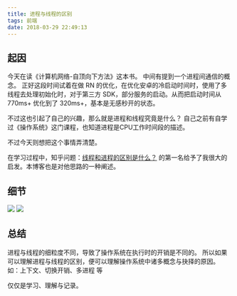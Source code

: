 ```yaml
---
title: 进程与线程的区别
tags: 前端
date: 2018-03-29 22:49:13
---
```


## 起因

今天在读《计算机网络-自顶向下方法》这本书。
中间有提到一个进程间通信的概念。
正好这段时间试着在做 RN 的优化，在优化安卓的冷启动时间时，使用了多线程去处理初始化时，对于第三方 SDK，部分服务的启动。从而把启动时间从 770ms+ 优化到了 320ms+，基本是无感秒开的状态。

不过这也引起了自己的兴趣，那么就是进程和线程究竟是什么？
自己之前有自学过《操作系统》这门课程，也知道进程是CPU工作时间段的描述。

不过今天则想把这个事情弄清楚。

在学习过程中，知乎问题：[线程和进程的区别是什么？](https://www.zhihu.com/question/25532384) 的第一名给予了我很大的启发。本博客也是对他思路的一种阐述。
<!-- more -->
## 细节

![](https://cdn.lxxyx.cn/2018-03-29-145648.png)
![](https://cdn.lxxyx.cn/2018-03-29-145706.png)

## 总结

进程与线程的细粒度不同，导致了操作系统在执行时的开销是不同的。
所以如果可以理解进程与线程的区别，便可以理解操作系统中诸多概念与抉择的原因。
如：上下文、切换开销、多进程 等

仅仅是学习、理解与记录。

